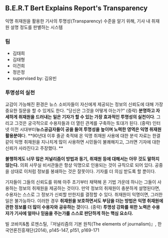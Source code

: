 ## B.E.R.T Bert Explains Report's Transparency

익명 취재원을 활용한 기사의 투명성(Transparency) 수준을 알기 위해, 기사 내 취재원 설명 정도를 판별하는 시스템 

### 팀
- 김태희
- 김태형
- 이건희
- 정은정
- supervised by: 김유빈

### 투명성의 실천
교감이 가능해진 환경은 뉴스 소비자들이 자신에게 제공되는 정보의 신뢰도에 대해 가장 중요한 질문을 할 수 있게도 한다. "당신은 그것을 어떻게 아는가?"
(중략) **분명하고 자세하게 취재원을 드러내는 일은 기자가 할 수 있는 가장 효과적인 투명성의 실천이다**. 그리고 그것은 궁극적으로 수용자들과 더 열린 관계를 구축하는 토대가 된다. (중략) 인터넷 이전 시대부터**뉴스공급자들이 공을 들여 투명성을 높이며 노력한 영역은 익명 취재원 활용분야**다. **90년대 이후 줄곧 축적돼 온 익명 취재원 사용에 대한 분석 자료는 한결같이 익명 취재원을 지나치게 많이 사용하면 시민들이 불쾌해지고, 그러면 기자에 대한 신뢰가 사라진다고 주장했다. **

**불행하게도 너무 많은 저널리즘이 방법과 동기, 취재원 등에 대해서는 아무 것도 말하지 않는다.** 의회 사무실 비서관들은 항상 익명으로 인용되는 것이 규칙으로 되어 있다. 공중을 상대로 이처럼 정보를 봉쇄하는 것은 잘못이다. 기자를 더 의심 받도록 할 뿐이다.

기자들이 그들의 신뢰도를 위해 아주 초기부터 채택해 온 기법 가운데 하나는 그들이 사용하는 정보의 취재원을 제공하는 것이다. 만약 정보의 취재원이 충분하게 설명된다면, 수용자는 스스로 그 정보가 신뢰할 만한지를 결정할 수 있다. 취재원이 익명이면, 그러한 일은 불가능하다. 이러한 경우 **취재원을 보호하면서도 부담을 더는 방법은 익명 취재원에 관한 정보를 더 많이 수용자와 공유하는 것**이다. (중략) **투명성 강화를 위한 노력은 수용자가 기사에 얼마나 믿음을 주는가를 스스로 판단하게 하는 핵심 요소다.**

빌 코바치&톰 로젠스틸,『저널리즘의 기본 원칙(The elements of journalism)』, 한국언론진흥재단(2014), p145-147, p151, p169-171
